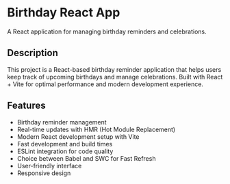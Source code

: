 # Birthday React App

A React application for managing birthday reminders and celebrations.

## Description

This project is a React-based birthday reminder application that helps users keep track of upcoming birthdays and manage celebrations. Built with React + Vite for optimal performance and modern development experience.

## Features

- Birthday reminder management
- Real-time updates with HMR (Hot Module Replacement)
- Modern React development setup with Vite
- Fast development and build times
- ESLint integration for code quality
- Choice between Babel and SWC for Fast Refresh
- User-friendly interface
- Responsive design